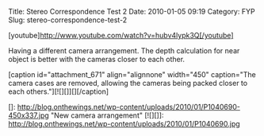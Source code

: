 Title: Stereo Correspondence Test 2
Date: 2010-01-05 09:19
Category: FYP
Slug: stereo-correspondence-test-2

[youtube]http://www.youtube.com/watch?v=hubv4lypk3Q[/youtube]

Having a different camera arrangement. The depth calculation for near
object is better with the cameras closer to each other.

[caption id="attachment\_671" align="alignnone" width="450" caption="The
camera cases are removed, allowing the cameras being packed closer to
each others."][![][]][][/caption]

  []: http://blog.onthewings.net/wp-content/uploads/2010/01/P1040690-450x337.jpg
    "New camera arrangement"
  [![][]]: http://blog.onthewings.net/wp-content/uploads/2010/01/P1040690.jpg

